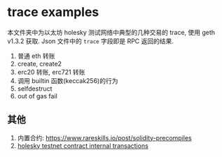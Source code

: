 # trace examples

本文件夹中为以太坊 holesky 测试网络中典型的几种交易的 trace, 使用 geth v1.3.2 获取. Json 文件中的 `trace` 字段即是 RPC 返回的结果.

1. 普通 eth 转账
2. create, create2
3. erc20 转账, erc721 转账
4. 调用 builtin 函数(keccak256)的行为
5. selfdestruct
6. out of gas fail

## 其他

1. 内置合约: https://www.rareskills.io/post/solidity-precompiles
2. [holesky testnet contract internal transactions](https://holesky.etherscan.io/txsInternal)
